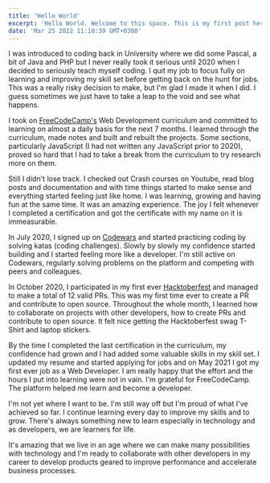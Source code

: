 ```yaml
---
title: 'Hello World'
excerpt: 'Hello World. Welcome to this space. This is my first post here and I figured I might as well start off by reflecting a bit on my journey in the vast world of code so far. Here we go.'
date: 'Mar 25 2022 11:10:39 GMT+0300'
---
```


I was introduced to coding back in University where we did some Pascal, a bit of Java and PHP but I never really took it serious until 2020 when I decided to seriously teach myself coding. I quit my job to focus fully on learning and improving my skill set before getting back on the hunt for jobs. This was a really risky decision to make, but I'm glad I made it when I did. I guess sometimes we just have to take a leap to the void and see what happens.

I took on [FreeCodeCamp's](https://www.freecodecamp.org/) Web Development curriculum and committed to learning on almost a daily basis for the next 7 months. I learned through the curriculum, made notes and built and rebuilt the projects. Some sections, particularly JavaScript (I had not written any JavaScript prior to 2020), proved so hard that I had to take a break from the curriculum to try research more on them. 

Still I didn't lose track. I checked out Crash courses on Youtube, read blog posts and documentation and with time things started to make sense and everything started feeling just like home. I was learning, growing and having fun at the same time. It was an amazing experience. The joy I felt whenever I completed a certification and got the certificate with my name on it is immeasurable. 

In July 2020, I signed up on [Codewars](https://codewars.com) and started practicing coding by solving katas (coding challenges).  Slowly by slowly my confidence started building and I started feeling more like a developer. I'm still active on Codewars, regularly solving problems on the platform and competing with peers and colleagues.

In October 2020, I participated in my first ever [Hacktoberfest](https://hacktoberfest.digitalocean.com/) and managed to make a total of 12 valid PRs. This was my first time ever to create a PR and contribute to open source. Throughout the whole month, I learned how to collaborate on projects with other developers, how to create PRs and contribute to open source. It felt nice getting the Hacktoberfest swag T-Shirt and laptop stickers.

By the time I completed the last certification in the curriculum, my confidence had grown and I had added some valuable skills in my skill set. I updated my resume and started applying for jobs and on May 2021 I got my first ever job as a Web Developer. I am really happy that the effort and the hours I put into learning were not in vain. I'm grateful for FreeCodeCamp. The platform helped me learn and become a developer. 

I'm not yet where I want to be. I'm still way off but I'm proud of what I've achieved so far. I continue learning every day to improve my skills and to grow. There's always something new to learn especially in technology and as developers, we are learners for life.

It's amazing that we live in an age where we can make many possibilities with technology and I'm ready to collaborate with other developers in my career to develop products geared to improve performance and accelerate business processes.

